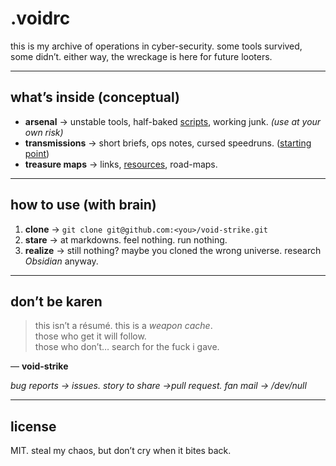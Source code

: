 # .voidrc

this is my archive of operations in cyber-security. some tools survived, some didn’t. either way, the wreckage is here for future looters. 

---

## what’s inside (conceptual)

- **arsenal** → unstable tools, half-baked [scripts](./Scripts/), working junk. *(use at your own risk)*  
- **transmissions** → short briefs, ops notes, cursed speedruns. ([starting point](./Ethical%20Hacking/01.%20Work%20Space.md))
- **treasure maps** → links, [resources](./Resources/), road-maps.

---

## how to use (with brain)

1. **clone** → `git clone git@github.com:<you>/void-strike.git`  
2. **stare** → at markdowns. feel nothing. run nothing.  
3. **realize** → still nothing? maybe you cloned the wrong universe. research *Obsidian* anyway.  

---

## don’t be karen

> this isn’t a résumé. this is a *weapon cache*.  
> those who get it will follow.  
> those who don’t… search for the fuck i gave.  

— **void-strike**

_bug reports → issues._
_story to share →pull request._
_fan mail → /dev/null_

---
## license
MIT. steal my chaos, but don’t cry when it bites back.

